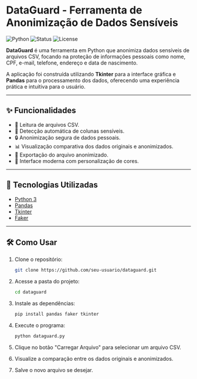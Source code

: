 # DataGuard - Ferramenta de Anonimização de Dados Sensíveis

![Python](https://img.shields.io/badge/Python-3.10+-blue.svg)
![Status](https://img.shields.io/badge/status-Em%20desenvolvimento-orange)
![License](https://img.shields.io/badge/license-MIT-green.svg)

**DataGuard** é uma ferramenta em Python que anonimiza dados sensíveis de arquivos CSV, focando na proteção de informações pessoais como nome, CPF, e-mail, telefone, endereço e data de nascimento.

A aplicação foi construída utilizando **Tkinter** para a interface gráfica e **Pandas** para o processamento dos dados, oferecendo uma experiência prática e intuitiva para o usuário.

---

## ✨ Funcionalidades
- 📄 Leitura de arquivos CSV.
- 🔎 Detecção automática de colunas sensíveis.
- 🔒 Anonimização segura de dados pessoais.
- 📊 Visualização comparativa dos dados originais e anonimizados.
- 💾 Exportação do arquivo anonimizado.
- 🎨 Interface moderna com personalização de cores.

---

## 🚀 Tecnologias Utilizadas
- [Python 3](https://www.python.org/)
- [Pandas](https://pandas.pydata.org/)
- [Tkinter](https://docs.python.org/3/library/tkinter.html)
- [Faker](https://faker.readthedocs.io/en/master/)

---

## 🛠️ Como Usar
1. Clone o repositório:
   ```bash
   git clone https://github.com/seu-usuario/dataguard.git

2. Acesse a pasta do projeto:

   ```bash
   cd dataguard


3. Instale as dependências:

   ```bash
   pip install pandas faker tkinter

4. Execute o programa:

   ```bash
   python dataguard.py

5. Clique no botão "Carregar Arquivo" para selecionar um arquivo CSV.

6. Visualize a comparação entre os dados originais e anonimizados.

7. Salve o novo arquivo se desejar.
